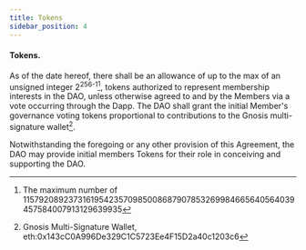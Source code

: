 ```yaml
---
title: Tokens
sidebar_position: 4
---
```


#### Tokens.

As of the date hereof, there shall be an allowance of up to the max of an unsigned integer 2<sup>256-1</sup>[^1], tokens authorized to represent membership interests in the DAO, unless otherwise agreed to and by the Members via a vote occurring through the Dapp. The DAO shall grant the initial Member's governance voting tokens proportional to contributions to the Gnosis multi-signature wallet[^2].

Notwithstanding the foregoing or any other provision of this Agreement, the DAO may provide initial members Tokens for their role in conceiving and supporting the DAO.

[^1]: The maximum number of 115792089237316195423570985008687907853269984665640564039457584007913129639935
[^2]: Gnosis Multi-Signature Wallet, eth:0x143cC0A996De329C1C5723Ee4F15D2a40c1203c6
